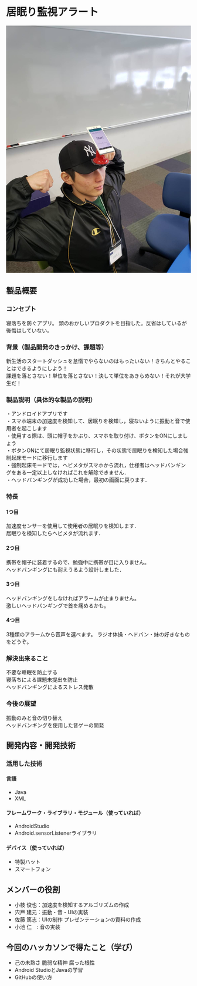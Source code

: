 # 居眠り監視アラート
![ロゴ](P2HACKS.jpg)

## 製品概要
### コンセプト

寝落ちを防ぐアプリ。
頭のおかしいプロダクトを目指した。反省はしているが後悔はしていない。

### 背景（製品開発のきっかけ、課題等）
新生活のスタートダッシュを怠惰でやらないのはもったいない！きちんとやることはできるようにしよう！  
課題を落とさない！単位を落とさない！決して単位をあきらめない！それが大学生だ！

### 製品説明（具体的な製品の説明）
・アンドロイドアプリです  
・スマホ端末の加速度を検知して、居眠りを検知し，寝ないように振動と音で使用者を起こします  
・使用する際は、頭に帽子をかぶり、スマホを取り付け、ボタンをONにしましょう  
・ボタンONにて居眠り監視状態に移行し，その状態で居眠りを検知した場合強制起床モードに移行します  
・強制起床モードでは，ヘビメタがスマホから流れ，仕様者はヘッドバンギングをある一定以上しなければこれを解除できません．  
・ヘッドバンギングが成功した場合，最初の画面に戻ります．  

### 特長
#### 1つ目
加速度センサーを使用して使用者の居眠りを検知します．  
居眠りを検知したらヘビメタが流れます．

#### 2つ目
携帯を帽子に装着するので、勉強中に携帯が目に入りません。  
ヘッドバンギングにも耐えうるよう設計しました．

#### 3つ目
ヘッドバンギングをしなければアラームが止まりません。  
激しいヘッドバンギングで首を痛めるかも。

#### 4つ目
3種類のアラームから音声を選べます。
ラジオ体操・ヘドバン・妹の好きなものをどうぞ。

### 解決出来ること
不要な睡眠を防止する  
寝落ちによる課題未提出を防止  
ヘッドバンギングによるストレス発散

### 今後の展望
振動のみと音の切り替え  
ヘッドバンギングを使用した音ゲーの開発


## 開発内容・開発技術
### 活用した技術
#### 言語
- Java  
- XML

#### フレームワーク・ライブラリ・モジュール（使っていれば）
- AndroidStudio  
- Android.sensorListenerライブラリ

#### デバイス（使っていれば）
- 特製ハット  
- スマートフォン

## メンバーの役割
- 小枝 俊也：加速度を検知するアルゴリズムの作成
- 宍戸 建元：振動・音・UIの実装
- 佐藤 篤志：UIの制作 プレゼンテーションの資料の作成
- 小池 仁　: 音の実装

## 今回のハッカソンで得たこと（学び）
- 己の未熟さ 脆弱な精神 腐った根性
- Android StudioとJavaの学習
- GitHubの使い方
